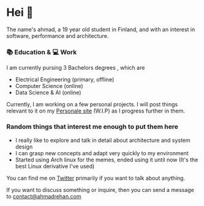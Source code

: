 # Hei 👋

The name's ahmad, a 19 year old student in Finland, and with an interest in software, performance and architecture.

### 📚 Education & 💻 Work

I am currently pursing 3 Bachelors degrees , which are
  - Electrical Engineering (primary, offline)
  - Computer Science (online)
  - Data Science & AI (online)

Currently, I am working on a few personal projects. I will post things relevant to it on my [Personale site](https://ahmadrehan.com) (W.I.P) as I progress further in them.

### Random things that interest me enough to put them here

- I really like to explore and talk in detail about architecture and system design
- I can grasp new concepts and adapt very quickly to my environment
- Started using Arch linux for the memes, ended using it until now (It's the best Linux derivative I've used)

You can find me on [Twitter](https://twitter.com/0x00ahmad) primarily if you want to talk about anything.

If you want to discuss something or inquire, then you can send a message to contact@ahmadrehan.com

<!-- This is a comment... yes -->
